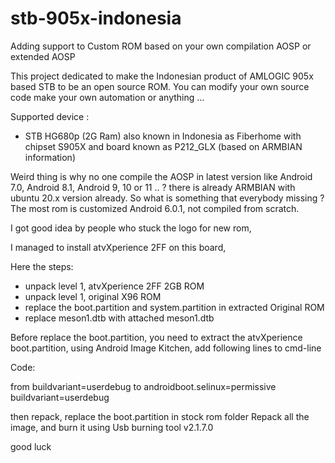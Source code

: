 # stb-905x-indonesia
Adding support to Custom ROM based on your own compilation AOSP or extended AOSP

This project dedicated to make the Indonesian product of AMLOGIC 905x based STB to be an open source ROM. You can modify your own source code make your own automation or anything ...

Supported device :

- STB HG680p (2G Ram) also known in Indonesia as Fiberhome with chipset S905X and board known as P212_GLX (based on ARMBIAN information)


Weird thing is why no one compile the AOSP in latest version like Android 7.0, Android 8.1, Android 9, 10 or 11 .. ?
there is already ARMBIAN with ubuntu 20.x version already. So what is something that everybody missing ? The most rom is customized Android 6.0.1, not compiled from scratch.

I got good idea by people who stuck the logo for new rom,

I managed to install atvXperience 2FF on this board,

Here the steps:
- unpack level 1, atvXperience 2FF 2GB ROM
- unpack level 1, original X96 ROM
- replace the boot.partition and system.partition in extracted Original ROM
- replace meson1.dtb with attached meson1.dtb

Before replace the boot.partition, you need to extract the atvXperience boot.partition, using Android Image Kitchen,
add following lines to cmd-line

Code:

from 
buildvariant=userdebug
to
androidboot.selinux=permissive buildvariant=userdebug


then repack, replace the boot.partition in stock rom folder
Repack all the image, and burn it using Usb burning tool v2.1.7.0

good luck


